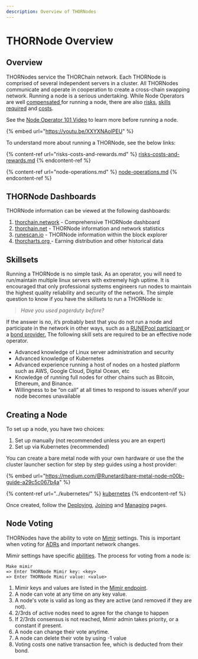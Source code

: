 ```yaml
---
description: Overview of THORNodes
---
```


# THORNode Overview

## Overview

THORNodes service the THORChain network. Each THORNode is comprised of several independent servers in a cluster. All THORNodes communicate and operate in cooperation to create a cross-chain swapping network. Running a node is a serious undertaking. While Node Operators are well [compensated ](./#compensation)for running a node, there are also [risks](risks-costs-and-rewards.md), [skills required](./#skillsets) and [costs](risks-costs-and-rewards.md#costs).

See the [Node Operator 101 Video](https://youtu.be/XXYXNAolPEU) to learn more before running a node.

{% embed url="https://youtu.be/XXYXNAolPEU" %}

To understand more about running a THORNode, see the below links:

{% content-ref url="risks-costs-and-rewards.md" %}
[risks-costs-and-rewards.md](risks-costs-and-rewards.md)
{% endcontent-ref %}

{% content-ref url="node-operations.md" %}
[node-operations.md](node-operations.md)
{% endcontent-ref %}

## THORNode Dashboards

THORNode information can be viewed at the following dashboards:

1. [thorchain.network](https://thorchain.network/nodes) - Comprehensive THORNode dashboard
2. [thorchain.net](https://thorchain.net/nodes) - THORNode information and network statistics
3. [runescan.io](https://runescan.io/nodes) - THORNode information within the block explorer
4. [thorcharts.org ](https://thorcharts.org/thorchain\_earnings\_distribution)- Earning distribution and other historical data

## Skillsets

Running a THORNode is no simple task. As an operator, you will need to run/maintain multiple linux servers with extremely high uptime. It is encouraged that only professional systems engineers run nodes to maintain the highest quality reliability and security of the network. The simple question to know if you have the skillsets to run a THORNode is:

> _Have you used pagerduty before?_

If the answer is no, it’s probably best that you do not run a node and participate in the network in other ways, such as a [RUNEPool participant ](../../thorchain-finance/runepool.md)or a [bond provider.](../pooled-thornodes.md) The following skill sets are required to be an effective node operator.

* Advanced knowledge of Linux server administration and security
* Advanced knowledge of Kubernetes
* Advanced experience running a host of nodes on a hosted platform such as AWS, Google Cloud, Digital Ocean, etc
* Knowledge of running full nodes for other chains such as Bitcoin, Ethereum, and Binance.
* Willingness to be “on call” at all times to respond to issues when/if your node becomes unavailable

## Creating a Node

To set up a node, you have two choices:

1. Set up manually (not recommended unless you are an expert)
2. Set up via Kubernetes (recommended)

You can create a bare metal node with your own hardware or use the the cluster launcher section for step by step guides using a host provider:

{% embed url="https://medium.com/@Runetard/bare-metal-node-n00b-guide-a29c5c067b4a" %}

{% content-ref url="../kubernetes/" %}
[kubernetes](../kubernetes/)
{% endcontent-ref %}

Once created, follow the [Deploying](../deploying.md), [Joining](../joining.md) and [Managing](../managing.md) pages.

## Node Voting

THORNodes have the ability to vote on [Mimir](https://midgard.thorchain.info/v2/thorchain/mimir) settings. This is important when voting for [ADRs](https://dev.thorchain.org/architecture/index.html) and important network changes.&#x20;

Mimir settings have specific [abilities](https://gitlab.com/thorchain/thornode/-/blob/develop/docs/mimir.md). The process for voting from a node is:

```
Make mimir
=> Enter THORNode Mimir key: <key>
=> Enter THORNode Mimir value: <value>
```

1. Mimir keys and values are listed in the [Mimir endpoint](https://midgard.thorswap.net/v2/thorchain/mimir).
2. A node can vote at any time on any key value.
3. A node's vote is valid as long as they are active (and removed if they are not).
4. 2/3rds of active nodes need to agree for the change to happen
5. If 2/3rds consensus is not reached, Mimir admin takes priority, or a constant if present.
6. A node can change their vote anytime.
7. A node can delete their vote by using -1 value
8. Voting costs one native transaction fee, which is deducted from their bond.
